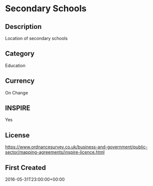 # Secondary Schools

## Description
Location of secondary schools

## Category
Education

## Currency
On Change

## INSPIRE
Yes

## License
https://www.ordnancesurvey.co.uk/business-and-government/public-sector/mapping-agreements/inspire-licence.html

## First Created
2016-05-31T23:00:00+00:00

